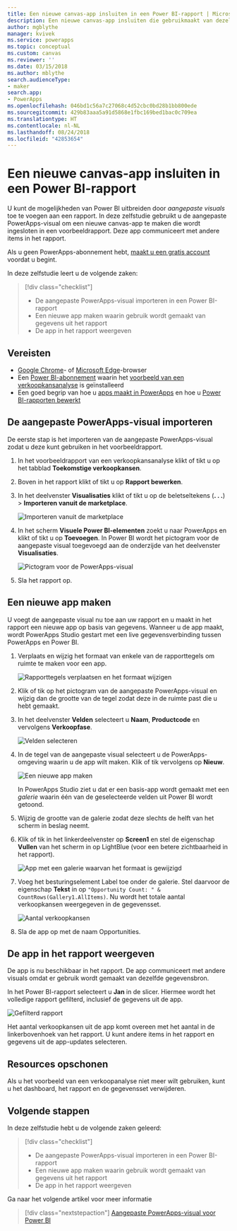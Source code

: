```yaml
---
title: Een nieuwe canvas-app insluiten in een Power BI-rapport | Microsoft Docs
description: Een nieuwe canvas-app insluiten die gebruikmaakt van dezelfde gegevensbron en die net als andere rapportitems kan worden gefilterd
author: mgblythe
manager: kvivek
ms.service: powerapps
ms.topic: conceptual
ms.custom: canvas
ms.reviewer: ''
ms.date: 03/15/2018
ms.author: mblythe
search.audienceType:
- maker
search.app:
- PowerApps
ms.openlocfilehash: 046bd1c56a7c27068c4d52cbc0bd28b1bb800ede
ms.sourcegitcommit: 429b83aaa5a91d5868e1fbc169bed1bac0c709ea
ms.translationtype: HT
ms.contentlocale: nl-NL
ms.lasthandoff: 08/24/2018
ms.locfileid: "42853654"
---
```

# <a name="embed-a-new-canvas-app-in-a-power-bi-report"></a>Een nieuwe canvas-app insluiten in een Power BI-rapport

U kunt de mogelijkheden van Power BI uitbreiden door *aangepaste visuals* toe te voegen aan een rapport. In deze zelfstudie gebruikt u de aangepaste PowerApps-visual om een nieuwe canvas-app te maken die wordt ingesloten in een voorbeeldrapport. Deze app communiceert met andere items in het rapport.

Als u geen PowerApps-abonnement hebt, [maakt u een gratis account](../signup-for-powerapps.md) voordat u begint.

In deze zelfstudie leert u de volgende zaken:
> [!div class="checklist"]
> * De aangepaste PowerApps-visual importeren in een Power BI-rapport
> * Een nieuwe app maken waarin gebruik wordt gemaakt van gegevens uit het rapport
> * De app in het rapport weergeven

## <a name="prerequisites"></a>Vereisten

* [Google Chrome](https://www.google.com/chrome/browser/)- of [Microsoft Edge](https://www.microsoft.com/windows/microsoft-edge)-browser
* Een [Power BI-abonnement](https://docs.microsoft.com/power-bi/service-self-service-signup-for-power-bi) waarin het [voorbeeld van een verkoopkansanalyse](https://docs.microsoft.com/power-bi/sample-opportunity-analysis#get-the-content-pack-for-this-sample) is geïnstalleerd
* Een goed begrip van hoe u [apps maakt in PowerApps](data-platform-create-app-scratch.md) en hoe u [Power BI-rapporten bewerkt](https://docs.microsoft.com/power-bi/service-the-report-editor-take-a-tour)

## <a name="import-the-powerapps-custom-visual"></a>De aangepaste PowerApps-visual importeren

De eerste stap is het importeren van de aangepaste PowerApps-visual zodat u deze kunt gebruiken in het voorbeeldrapport.

1. In het voorbeeldrapport van een verkoopkansanalyse klikt of tikt u op het tabblad **Toekomstige verkoopkansen**.

2. Boven in het rapport klikt of tikt u op **Rapport bewerken**.

3. In het deelvenster **Visualisaties** klikt of tikt u op de beletseltekens (**. . .**) > **Importeren vanuit de marketplace**. 

    ![Importeren vanuit de marketplace](media/embed-powerapps-powerbi/import-visual.png)

4. In het scherm **Visuele Power BI-elementen** zoekt u naar PowerApps en klikt of tikt u op **Toevoegen**. In Power BI wordt het pictogram voor de aangepaste visual toegevoegd aan de onderzijde van het deelvenster **Visualisaties**.

    ![Pictogram voor de PowerApps-visual](media/embed-powerapps-powerbi/powerapps-icon.png)

5. Sla het rapport op.

## <a name="create-a-new-app"></a>Een nieuwe app maken
U voegt de aangepaste visual nu toe aan uw rapport en u maakt in het rapport een nieuwe app op basis van gegevens. Wanneer u de app maakt, wordt PowerApps Studio gestart met een live gegevensverbinding tussen PowerApps en Power BI.

1. Verplaats en wijzig het formaat van enkele van de rapporttegels om ruimte te maken voor een app.

    ![Rapporttegels verplaatsen en het formaat wijzigen](media/embed-powerapps-powerbi/move-resize.png)

2. Klik of tik op het pictogram van de aangepaste PowerApps-visual en wijzig dan de grootte van de tegel zodat deze in de ruimte past die u hebt gemaakt.

3. In het deelvenster **Velden** selecteert u **Naam**, **Productcode** en vervolgens **Verkoopfase**. 

    ![Velden selecteren](media/embed-powerapps-powerbi/select-fields.png)

4. In de tegel van de aangepaste visual selecteert u de PowerApps-omgeving waarin u de app wilt maken. Klik of tik vervolgens op **Nieuw**.

    ![Een nieuwe app maken](media/embed-powerapps-powerbi/create-new-app.png)

    In PowerApps Studio ziet u dat er een basis-app wordt gemaakt met een *galerie* waarin één van de geselecteerde velden uit Power BI wordt getoond.

5.  Wijzig de grootte van de galerie zodat deze slechts de helft van het scherm in beslag neemt. 

6. Klik of tik in het linkerdeelvenster op **Screen1** en stel de eigenschap **Vullen** van het scherm in op LightBlue (voor een betere zichtbaarheid in het rapport).

    ![App met een galerie waarvan het formaat is gewijzigd](media/embed-powerapps-powerbi/app-gallery.png)

6. Voeg het besturingselement Label toe onder de galerie. Stel daarvoor de eigenschap **Tekst** in op `"Opportunity Count: " & CountRows(Gallery1.AllItems)`. Nu wordt het totale aantal verkoopkansen weergegeven in de gegevensset.

    ![Aantal verkoopkansen](media/embed-powerapps-powerbi/opportunity-count.png)

7. Sla de app op met de naam Opportunities. 


## <a name="view-the-app-in-the-report"></a>De app in het rapport weergeven
De app is nu beschikbaar in het rapport. De app communiceert met andere visuals omdat er gebruik wordt gemaakt van dezelfde gegevensbron.

In het Power BI-rapport selecteert u **Jan** in de slicer. Hiermee wordt het volledige rapport gefilterd, inclusief de gegevens uit de app.

![Gefilterd rapport](media/embed-powerapps-powerbi/filtered-report.png)

Het aantal verkoopkansen uit de app komt overeen met het aantal in de linkerbovenhoek van het rapport. U kunt andere items in het rapport en gegevens uit de app-updates selecteren.


## <a name="clean-up-resources"></a>Resources opschonen
Als u het voorbeeld van een verkoopanalyse niet meer wilt gebruiken, kunt u het dashboard, het rapport en de gegevensset verwijderen.


## <a name="next-steps"></a>Volgende stappen
In deze zelfstudie hebt u de volgende zaken geleerd:
> [!div class="checklist"]
> * De aangepaste PowerApps-visual importeren in een Power BI-rapport
> * Een nieuwe app maken waarin gebruik wordt gemaakt van gegevens uit het rapport
> * De app in het rapport weergeven

Ga naar het volgende artikel voor meer informatie
> [!div class="nextstepaction"]
> [Aangepaste PowerApps-visual voor Power BI](powerapps-custom-visual.md)


